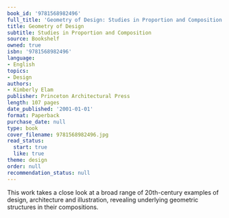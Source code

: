 ```yaml
---
book_id: '9781568982496'
full_title: 'Geometry of Design: Studies in Proportion and Composition'
title: Geometry of Design
subtitle: Studies in Proportion and Composition
source: Bookshelf
owned: true
isbn: '9781568982496'
language:
- English
topics:
- Design
authors:
- Kimberly Elam
publisher: Princeton Architectural Press
length: 107 pages
date_published: '2001-01-01'
format: Paperback
purchase_date: null
type: book
cover_filename: 9781568982496.jpg
read_status:
  start: true
  like: true
theme: design
order: null
recommendation_status: null
---
```

This work takes a close look at a broad range of 20th-century examples of design, architecture and illustration, revealing underlying geometric structures in their compositions.

